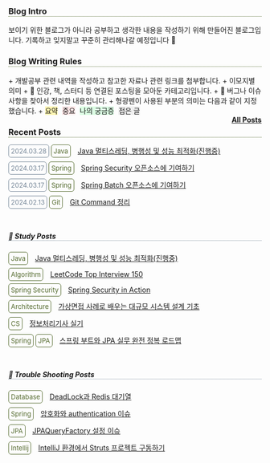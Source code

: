 <h3 style="border-bottom: 1px dotted darkolivegreen;">Blog Intro</h3>
보이기 위한 블로그가 아니라 공부하고 생각한 내용을 작성하기 위해 만들어진 블로그입니다. 기록하고 잊지말고 꾸준히 관리해나갈 예정입니다 🙂

<br>

<h3 style="border-bottom: 1px dotted darkolivegreen;">Blog Writing Rules</h3>
+ 개발공부 관련 내역을 작성하고 참고한 자료나 관련 링크를 첨부합니다.
+ 이모지별 의미
  + 📖 인강, 책, 스터디 등 연결된 포스팅을 모아둔 카테고리입니다.
  + 🚴 버그나 이슈 사항을 찾아서 정리한 내용입니다.
+ 형광펜이 사용된 부분의 의미는 다음과 같이 지정했습니다.
  + <span style="background-color:#fff5b1; margin-right:5px">요약</span>
    <span style="background-color:#FFE6E6; margin-right:5px">중요</span>
    <span style="background-color:#DCFFE4; margin-right:5px">나의 궁금증</span>
    <span style="background-color:#f0f0f0; margin-right:5px">접은 글</span>

<br>

<span style="float:right; font-weight:bold">
<a href="{{site.baseurl}}/posts/2024/02/05/postlist.html">All Posts</a>
</span>

<h3 style="border-bottom: 1px dotted darkolivegreen;">Recent Posts</h3>
<span class="badge date" style="border-radius: 5px; padding: 4px; font-size: small; border: 1px solid lightslategrey; color: lightslategrey;">2024.03.28</span>
<span class="badge skill" style="border-radius: 5px; padding: 4px; font-size: small; border: 1px solid darkolivegreen; color: darkolivegreen;">Java</span>
<span class="details" style="margin-left: 10px;">
  <a href="{{site.baseurl}}/study/2024/01/30/Java_multithread.html">Java 멀티스레딩, 병행성 및 성능 최적화(진행중)</a>
</span>

<span class="badge date" style="border-radius: 5px; padding: 4px; font-size: small; border: 1px solid lightslategrey; color: lightslategrey;">2024.03.17</span>
<span class="badge skill" style="border-radius: 5px; padding: 4px; font-size: small; border: 1px solid darkolivegreen; color: darkolivegreen;">Spring</span>
<span class="details" style="margin-left: 10px;">
<a href="{{site.baseurl}}/backend/2023/04/14/Spring.html#-spring-security-오픈소스에-기여하기-진행중">Spring Security 오픈소스에 기여하기</a>
</span>

<span class="badge date" style="border-radius: 5px; padding: 4px; font-size: small; border: 1px solid lightslategrey; color: lightslategrey;">2024.03.17</span>
<span class="badge skill" style="border-radius: 5px; padding: 4px; font-size: small; border: 1px solid darkolivegreen; color: darkolivegreen;">Spring</span>
<span class="details" style="margin-left: 10px;">
<a href="{{site.baseurl}}/backend/2023/04/14/Spring.html#-spring-batch-오픈소스에-기여하기">Spring Batch 오픈소스에 기여하기</a>
</span>

<span class="badge date" style="border-radius: 5px; padding: 4px; font-size: small; border: 1px solid lightslategrey; color: lightslategrey;">2024.02.13</span>
<span class="badge skill" style="border-radius: 5px; padding: 4px; font-size: small; border: 1px solid darkolivegreen; color: darkolivegreen;">Git</span>
<span class="details" style="margin-left: 10px;">
<a href="{{site.baseurl}}/tool/2023/05/08/Git_github.html#git-command-정리">Git Command 정리</a>
</span>

<br>

<h5 style="border-bottom: 1px dotted lightslategrey;">📖 Study Posts</h5>
<span class="badge skill" style="border-radius: 5px; padding: 4px; font-size: small; border: 1px solid darkolivegreen; color: darkolivegreen;">Java</span>
<span class="details" style="margin-left: 10px;">
  <a href="{{site.baseurl}}/study/2024/01/30/Java_multithread.html">Java 멀티스레딩, 병행성 및 성능 최적화(진행중)</a>
</span>

<span class="badge skill" style="border-radius: 5px; padding: 4px; font-size: small; border: 1px solid darkolivegreen; color: darkolivegreen;">Algorithm</span>
<span class="details" style="margin-left: 10px;">
  <a href="{{site.baseurl}}/study/2023/08/25/Leetcode.html">LeetCode Top Interview 150</a>
</span>

<span class="badge skill" style="border-radius: 5px; padding: 4px; font-size: small; border: 1px solid darkolivegreen; color: darkolivegreen;">Spring Security</span>
<span class="details" style="margin-left: 10px;">
  <a href="{{site.baseurl}}/study/2023/04/14/Spring_security_in_action.html">Spring Security in Action</a>
</span>

<span class="badge skill" style="border-radius: 5px; padding: 4px; font-size: small; border: 1px solid darkolivegreen; color: darkolivegreen;">Architecture</span>
<span class="details" style="margin-left: 10px;">
  <a href="{{site.baseurl}}/study/2023/04/13/CS_large_scale_system_design.html">가상면접 사례로 배우는 대규모 시스템 설계 기초</a>
</span>

<span class="badge skill" style="border-radius: 5px; padding: 4px; font-size: small; border: 1px solid darkolivegreen; color: darkolivegreen;">CS</span>
<span class="details" style="margin-left: 10px;">
  <a href="{{site.baseurl}}/study/2023/04/13/CS_certificate.html">정보처리기사 실기</a>
</span>

<span class="badge skill" style="border-radius: 5px; padding: 4px; font-size: small; border: 1px solid darkolivegreen; color: darkolivegreen;">Spring</span>
<span class="badge skill" style="border-radius: 5px; padding: 4px; font-size: small; border: 1px solid darkolivegreen; color: darkolivegreen;">JPA</span>
<span class="details" style="margin-left: 10px;">
  <a href="{{site.baseurl}}/study/2023/04/15/JPA_inflearn_roadmap.html">스프링 부트와 JPA 실무 완전 정복 로드맵</a>
</span>

<br>

<h5 style="border-bottom: 1px dotted lightslategrey;">🚴 Trouble Shooting Posts</h5>
<span class="badge skill" style="border-radius: 5px; padding: 4px; font-size: small; border: 1px solid darkolivegreen; color: darkolivegreen;">Database</span>
<span class="details" style="margin-left: 10px;">
  <a href="{{site.baseurl}}/backend/2023/05/04/Database.html#deadlock과-redis-대기열">DeadLock과 Redis 대기열</a>
</span>

<span class="badge skill" style="border-radius: 5px; padding: 4px; font-size: small; border: 1px solid darkolivegreen; color: darkolivegreen;">Spring</span>
<span class="details" style="margin-left: 10px;">
  <a href="{{site.baseurl}}/backend/2023/04/14/Spring.html#암호화와-authentication-이슈">암호화와 authentication 이슈</a>
</span>

<span class="badge skill" style="border-radius: 5px; padding: 4px; font-size: small; border: 1px solid darkolivegreen; color: darkolivegreen;">JPA</span>
<span class="details" style="margin-left: 10px;">
  <a href="{{site.baseurl}}/backend/2023/04/15/JPA.html#-jpaqueryfactory-설정-이슈">JPAQueryFactory 설정 이슈</a>
</span>

<span class="badge skill" style="border-radius: 5px; padding: 4px; font-size: small; border: 1px solid darkolivegreen; color: darkolivegreen;">Intellij</span>
<span class="details" style="margin-left: 10px;">
  <a href="{{site.baseurl}}/tool/2023/05/08/Tools.html#-intellij-환경에서-struts-프로젝트-구동하기">IntelliJ 환경에서 Struts 프로젝트 구동하기</a>
</span>

<div style="padding:3px; margin:200px 0;"></div>